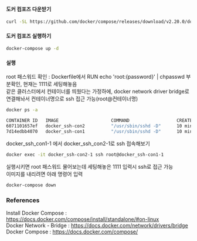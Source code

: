 #### 도커 컴포즈 다운받기
```bash
curl -SL https://github.com/docker/compose/releases/download/v2.20.0/docker-compose-linux-x86_64 -o /usr/local/bin/docker-compose
```

#### 도커 컴포즈 실행하기
```bash
docker-compose up -d
```

#### 실행
root 패스워드 확인 : Dockerfile에서 RUN echo 'root:{password}' | chpasswd 부분확인, 현재는 1111로 세팅해놓음  
같은 클러스터에서 컨테이너를 띄웠다는 가정하에, docker network driver bridge로 연결해놔서 컨테이너명으로 ssh 접근 가능(root@컨테이너명)
```bash
docker ps -a

CONTAINER ID   IMAGE                    COMMAND                  CREATED          STATUS          PORTS                NAMES
6071101657ef   docker_ssh-con2          "/usr/sbin/sshd -D"      10 minutes ago   Up 10 minutes   22/tcp               docker_ssh-con2-1
7d14edbb4070   docker_ssh-con1          "/usr/sbin/sshd -D"      10 minutes ago   Up 10 minutes   22/tcp               docker_ssh-con1-1
```

  
docker_ssh_con1-1 에서 docker_ssh_con2-1로 ssh 접속해보기
```bash
docker exec -it docker_ssh-con2-1 ssh root@docker_ssh-con1-1
```
  
실행시키면 root 패스워드 물어보는데 세팅해놓은 1111 입력시 ssh로 접근 가능  
이미지를 내리려면 아래 명령어 입력
```bash
docker-compose down
```

### References
Install Docker Compose : https://docs.docker.com/compose/install/standalone/#on-linux  
Docker Network - Bridge : https://docs.docker.com/network/drivers/bridge  
Docker Compose : https://docs.docker.com/compose/  
